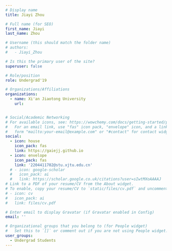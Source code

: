 ```yaml
---
# Display name
title: Jiayi Zhou

# Full name (for SEO)
first_name: Jiayi
last_name: Zhou

# Username (this should match the folder name)
# authors:
#   - Jiayi_Zhou

# Is this the primary user of the site?
superuser: false

# Role/position
role: Undergrad'19

# Organizations/Affiliations
organizations:
  - name: Xi'an Jiaotong University
    url: 


# Social/Academic Networking
# For available icons, see: https://wowchemy.com/docs/getting-started/page-builder/#icons
#   For an email link, use "fas" icon pack, "envelope" icon, and a link in the
#   form "mailto:your-email@example.com" or "#contact" for contact widget.
social:
  - icon: house
    icon_pack: fas
    link: https://gaiejj.github.io
  - icon: envelope
    icon_pack: fas
    link: '2204411702@stu.xjtu.edu.cn'
  # - icon: google-scholar
  #   icon_pack: ai
  #   link: https://scholar.google.co.uk/citations?user=sIwtMXoAAAAJ
# Link to a PDF of your resume/CV from the About widget.
# To enable, copy your resume/CV to `static/files/cv.pdf` and uncomment the lines below.
# - icon: cv
#   icon_pack: ai
#   link: files/cv.pdf

# Enter email to display Gravatar (if Gravatar enabled in Config)
email: ''

# Organizational groups that you belong to (for People widget)
#   Set this to `[]` or comment out if you are not using People widget.
user_groups:
  - Undergrad Students
---
```

